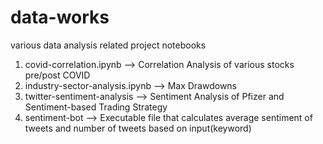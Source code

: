 # data-works
various data analysis related project notebooks

1. covid-correlation.ipynb --> Correlation Analysis of various stocks pre/post COVID
2. industry-sector-analysis.ipynb --> Max Drawdowns
3. twitter-sentiment-analysis --> Sentiment Analysis of Pfizer and Sentiment-based Trading Strategy
4. sentiment-bot --> Executable file that calculates average sentiment of tweets and number of tweets based on input(keyword)
  
